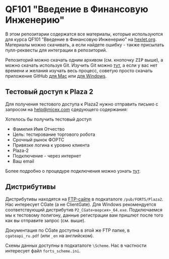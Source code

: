 QF101 "Введение в Финансовую Инженерию"
=====

В этом репозитарии содержатся все материалы, которые используются для курса QF101 "Введение в Финансовую Инженерию" на [hexlet.org](http://hexlet.org). Материалы можно скачивать, а если найдете ошибку - также присылать пулл-реквесты для интеграции в репозиторий.

Репозиторий можно скачать одним архивом (см. кнопочку <kbd>ZIP</kbd> выше), а можно скачать используя Git. Изучить Git можно [тут](http://learn.github.com/p/intro.html), а если у вас нет времени и желания изучать весь процесс, советую просто скачать приложение GitHub [для Mac](http://mac.github.com/) или [для Windows](http://windows.github.com/).

## Тестовый доступ к Plaza 2 ##

Для получения тестового доступа к Plaza2 нужно отправить письмо с запросом на help@micex.com сдедующего содержания:

Хотелось бы получить тестовый доступ

- Фамилия Имя Отчество
- Цель: тестирование торгового робота
- Срочный рынок ФОРТС
- Привязке логина к уровню клиента
- Plaza-2
- Подключение - через интернет
- Ваш email

Более подробно о процедуре подключения можно узнать [тут](http://moex.com/s438).

## Дистрибутивы

Дистрибутивы находятся на [FTP-сайте](ftp://ftp.rts.ru) в подкаталоге `/pub/FORTS/Plaza2`. Нас интересует CGate (а не ClientGate). Для Windows рекомендуется соответствующий дистрибутив `P2_CGate<версия>_64.exe`. Подключаемся мы к тестовому полигону, данные регистрации вам пришлют после того как вы отправите запрос (см. выше).

Документация по CGate доступна в этой же FTP папке, в `cgateapi_ru.pdf` (или `_en` на английском).

Схемы данных доступны в подкаталоге `\Scheme`. Нас в частности интересует файл `forts_scheme.ini`.